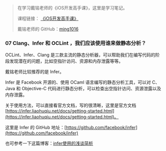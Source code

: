 > 在学习戴铭老师的《iOS开发高手课》，这里是学习笔记。
> 
> 课程链接： [《iOS开发高手课》](https://time.geekbang.org/column/intro/161?code=PbktFs%2Fw7EHB9TJpCcw1bc9KoCR%2FYLnpUmqrB0uOruk%3D)
> 
> 戴铭老师的 GitHub：[ming1016](https://github.com/ming1016)

### 07 Clang、Infer 和 OCLint ，我们应该使用谁来做静态分析？

OCLint、Infer、Clang 是三款主流的静态分析器，可以帮助我们在编写代码的阶段发现潜在的问题，比如空指针访问、资源和内存泄露等等。

戴铭老师比较推荐的是 Infer。

Infer 是 Facebook 开源的、使用 OCaml 语言编写的静态分析工具，可以对 C、Java 和 Objective-C 代码进行静态分析，可以检查出空指针访问、资源泄露以及内存泄露。

关于使用方法，可以直接看官方文档，写的很清晰，这里是官方文档 [https://infer.liaohuqiu.net/docs/getting-started.html](https://infer.liaohuqiu.net/docs/getting-started.html)。

这里是 Infer 的 GitHub 地址：[https://github.com/facebook/infer](https://github.com/facebook/infer)


也可参考一下这篇博客：[infer使用的浅谈简析](https://www.jianshu.com/p/4667e36aadea)